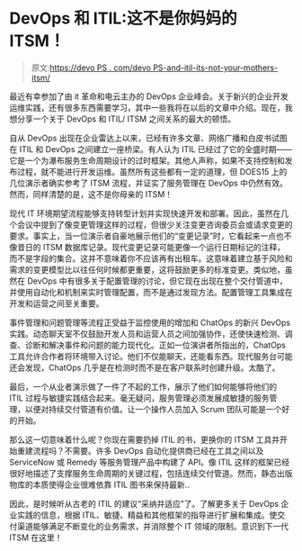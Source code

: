 # DevOps 和 ITIL:这不是你妈妈的 ITSM！

> 原文:[https://devo PS . com/devo PS-and-itil-its-not-your-mothers-itsm/](https://devops.com/devops-and-itil-its-not-your-mothers-itsm/)

最近有幸参加了由 it 革命和电云主办的 DevOps 企业峰会。关于新兴的企业开发运维实践，还有很多东西需要学习，其中一些我将在以后的文章中介绍。现在，我想分享一个关于 DevOps 和 ITIL/ ITSM 之间关系的最大的顿悟。

自从 DevOps 出现在企业雷达上以来，已经有许多文章、网络广播和白皮书试图在 ITIL 和 DevOps 之间建立一座桥梁。有人认为 ITIL 已经过了它的全盛时期——它是一个为瀑布服务生命周期设计的过时框架。其他人声称，如果不支持控制和发布过程，就不能进行开发运维。虽然所有这些都有一定的道理，但 DOES15 上的几位演示者确实参考了 ITSM 流程，并证实了服务管理在 DevOps 中仍然有效。然而，同样清楚的是，这不是你母亲的 ITSM！

现代 IT 环境期望流程能够支持转型计划并实现快速开发和部署。因此，虽然在几个会议中提到了像变更管理这样的过程，但很少关注变更咨询委员会或请求变更的要求。事实上，当一位演示者自豪地展示他们的“变更记录”时，它看起来一点也不像昔日的 ITSM 数据库记录。现代变更记录可能更像一个运行日期标记的注释，而不是字段的集合。这并不意味着你不应该再有出租车。这意味着建立基于风险和需求的变更模型比以往任何时候都更重要，这将鼓励更多的标准变更。类似地，虽然在 DevOps 中有很多关于配置管理的讨论，但它现在出现在整个交付管道中，并使用自动化和机制来实时管理配置，而不是通过发现方法。配置管理工具集成在开发和运营之间至关重要。

事件管理和问题管理等流程正受益于监控使用的增加和 ChatOps 的新兴 DevOps 实践。动态聊天室不仅鼓励开发人员和运营人员之间加强协作，还使快速检测、调查、诊断和解决事件和问题的能力现代化。正如一位演讲者所指出的，ChatOps 工具允许合作者将环境带入讨论。他们不仅能聊天，还能看东西。现代服务台可能还会发现，ChatOps 几乎是在检测时而不是在客户联系时创建升级。太酷了。

最后，一个从业者演示做了一件了不起的工作，展示了他们如何能够将他们的 ITIL 过程与敏捷实践结合起来。毫无疑问，服务管理必须发展成敏捷的服务管理，以便对持续交付管道有价值。让一个操作人员加入 Scrum 团队可能是一个好的开始。

那么这一切意味着什么呢？你现在需要扔掉 ITIL 的书，更换你的 ITSM 工具并开始重建流程吗？不需要。许多 DevOps 自动化提供商已经在工具之间以及 ServiceNow 或 Remedy 等服务管理产品中构建了 API。像 ITIL 这样的框架已经很好地描述了支撑服务生命周期的关键过程，包括连续交付管道。然而，静态出版物库的本质使得企业很难依靠 ITIL 图书来保持最新..

因此，是时候听从古老的 ITIL 的建议“采纳并适应”了。了解更多关于 DevOps 企业实践的信息，根据 ITIL、敏捷、精益和其他框架的指导进行扩展和集成。使交付渠道能够满足不断变化的业务需求，并消除整个 IT 领域的限制。意识到下一代 ITSM 在这里！